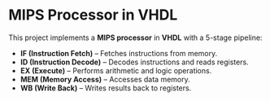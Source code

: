 # MIPS Processor in VHDL  

This project implements a **MIPS processor** in **VHDL** with a 5-stage pipeline:  
- **IF (Instruction Fetch)** – Fetches instructions from memory.  
- **ID (Instruction Decode)** – Decodes instructions and reads registers.  
- **EX (Execute)** – Performs arithmetic and logic operations.  
- **MEM (Memory Access)** – Accesses data memory.  
- **WB (Write Back)** – Writes results back to registers.  

